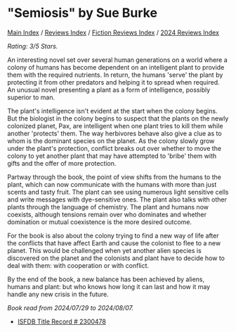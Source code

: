 # "Semiosis" by Sue Burke

[Main Index](../../../README.md) / [Reviews Index](../../README.md) / [Fiction Reviews Index](../README.md) / [2024 Reviews Index](README.md)

*Rating: 3/5 Stars.*

An interesting novel set over several human generations on a world where a colony of humans has become dependent on an intelligent plant to provide them with the required nutrients. In return, the humans 'serve' the plant by protecting it from other predators and helping it to spread when required. An unusual novel presenting a plant as a form of intelligence, possibly superior to man.

The plant's intelligence isn't evident at the start when the colony begins. But the biologist in the colony begins to suspect that the plants on the newly colonized planet, Pax, are intelligent when one plant tries to kill them while another 'protects' them. The way herbivores behave also give a clue as to whom is the dominant species on the planet. As the colony slowly grow under the plant's protection, conflict breaks out over whether to move the colony to yet another plant that may have attempted to 'bribe' them with gifts and the offer of more protection.

Partway through the book, the point of view shifts from the humans to the plant, which can now communicate with the humans with more than just scents and tasty fruit. The plant can see using numerous light sensitive cells and write messages with dye-sensitive ones. The plant also talks with other plants through the language of chemistry. The plant and humans now coexists, although tensions remain over who dominates and whether domination or mutual coexistence is the more desired outcome.

For the book is also about the colony trying to find a new way of life after the conflicts that have affect Earth and cause the colonist to flee to a new planet. This would be challenged when yet another alien species is discovered on the planet and the colonists and plant have to decide how to deal with them: with cooperation or with conflict.

By the end of the book, a new balance has been achieved by aliens, humans and plant: but who knows how long it can last and how it may handle any new crisis in the future.

*Book read from 2024/07/29 to 2024/08/07.*

- [ISFDB Title Record # 2300478](https://www.isfdb.org/cgi-bin/title.cgi?2300478)
